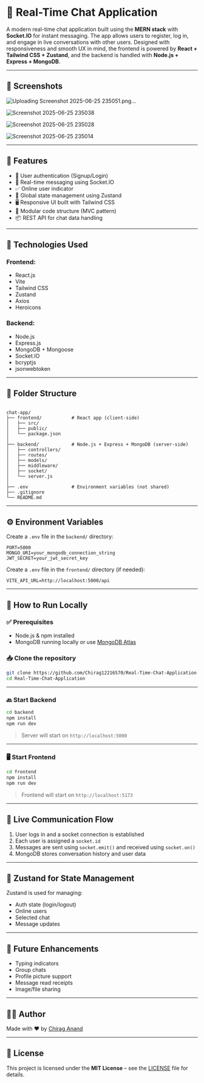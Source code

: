 # 💬 Real-Time Chat Application

A modern real-time chat application built using the **MERN stack** with **Socket.IO** for instant messaging. The app allows users to register, log in, and engage in live conversations with other users. Designed with responsiveness and smooth UX in mind, the frontend is powered by **React + Tailwind CSS + Zustand**, and the backend is handled with **Node.js + Express + MongoDB**.

---

## 📸 Screenshots
![Uploading Screenshot 2025-06-25 235051.png…]()

![Screenshot 2025-06-25 235038](https://github.com/user-attachments/assets/6911c910-b6e8-4c9e-9e07-f2800f2a5cf7)

![Screenshot 2025-06-25 235028](https://github.com/user-attachments/assets/5dfc2b93-6635-47a7-9efc-c4f75f79049e)

![Screenshot 2025-06-25 235014](https://github.com/user-attachments/assets/896a7148-90a2-427e-b858-edeca86ab038)



---

## 🌟 Features

- 🔐 User authentication (Signup/Login)
- 💬 Real-time messaging using Socket.IO
- ✅ Online user indicator
- 🧠 Global state management using Zustand
- 🖥️ Responsive UI built with Tailwind CSS
- 🧾 Modular code structure (MVC pattern)
- 📦 REST API for chat data handling

---

## 🚀 Technologies Used

### Frontend:

- React.js
- Vite
- Tailwind CSS
- Zustand
- Axios
- Heroicons

### Backend:

- Node.js
- Express.js
- MongoDB + Mongoose
- Socket.IO
- bcryptjs
- jsonwebtoken

---

## 📁 Folder Structure

````

chat-app/
├── frontend/           # React app (client-side)
│   ├── src/
│   ├── public/
│   └── package.json
│
├── backend/            # Node.js + Express + MongoDB (server-side)
│   ├── controllers/
│   ├── routes/
│   ├── models/
│   ├── middleware/
│   ├── socket/
│   └── server.js
│
├── .env                # Environment variables (not shared)
├── .gitignore
└── README.md

````

---

## ⚙️ Environment Variables

Create a `.env` file in the `backend/` directory:

```env
PORT=5000
MONGO_URI=your_mongodb_connection_string
JWT_SECRET=your_jwt_secret_key
````

Create a `.env` file in the `frontend/` directory (if needed):

```env
VITE_API_URL=http://localhost:5000/api
```

---

## 🔧 How to Run Locally

### ✅ Prerequisites

* Node.js & npm installed
* MongoDB running locally or use [MongoDB Atlas](https://www.mongodb.com/cloud/atlas)

### 📥 Clone the repository

```bash
git clone https://github.com/Chirag12216570/Real-Time-Chat-Application.git
cd Real-Time-Chat-Application
```

---

### 🔙 Start Backend

```bash
cd backend
npm install
npm run dev
```

> Server will start on `http://localhost:5000`

---

### 🖥️ Start Frontend

```bash
cd frontend
npm install
npm run dev
```

> Frontend will start on `http://localhost:5173`

---

## 🔁 Live Communication Flow

1. User logs in and a socket connection is established
2. Each user is assigned a `socket.id`
3. Messages are sent using `socket.emit()` and received using `socket.on()`
4. MongoDB stores conversation history and user data

---

## 🧠 Zustand for State Management

Zustand is used for managing:

* Auth state (login/logout)
* Online users
* Selected chat
* Message updates

---

## 📌 Future Enhancements

* Typing indicators
* Group chats
* Profile picture support
* Message read receipts
* Image/file sharing

---

## 🧑‍💻 Author

Made with ❤️ by [Chirag Anand](https://github.com/Chirag12216570)

---

## 📄 License

This project is licensed under the **MIT License** – see the [LICENSE](LICENSE) file for details.

